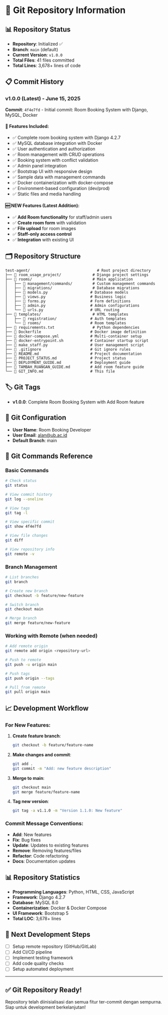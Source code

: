 # 🔄 Git Repository Information

## 📊 Repository Status
- **Repository**: Initialized ✅
- **Branch**: `main` (default)
- **Current Version**: `v1.0.0`
- **Total Files**: 41 files committed
- **Total Lines**: 3,678+ lines of code

## 📋 Commit History

### v1.0.0 (Latest) - June 15, 2025
**Commit**: `4f4e7fd` - Initial commit: Room Booking System with Django, MySQL, Docker

#### 🎯 Features Included:
- ✅ Complete room booking system with Django 4.2.7
- ✅ MySQL database integration with Docker
- ✅ User authentication and authorization
- ✅ Room management with CRUD operations
- ✅ Booking system with conflict validation
- ✅ Admin panel integration
- ✅ Bootstrap UI with responsive design
- ✅ Sample data with management commands
- ✅ Docker containerization with docker-compose
- ✅ Environment-based configuration (dev/prod)
- ✅ Static files and media handling

#### 🆕 NEW Features (Latest Addition):
- ✅ **Add Room functionality** for staff/admin users
- ✅ **Create room form** with validation
- ✅ **File upload** for room images
- ✅ **Staff-only access control**
- ✅ **Integration** with existing UI

## 🗂 Repository Structure
```
test-agent/                              # Root project directory
├── 📁 room_usage_project/              # Django project settings
├── 📁 rooms/                           # Main application
│   ├── 📁 management/commands/         # Custom management commands
│   ├── 📁 migrations/                  # Database migrations
│   ├── 📄 models.py                   # Database models
│   ├── 📄 views.py                    # Business logic
│   ├── 📄 forms.py                    # Form definitions
│   ├── 📄 admin.py                    # Admin configurations
│   └── 📄 urls.py                     # URL routing
├── 📁 templates/                       # HTML templates
│   ├── 📁 registration/               # Auth templates
│   └── 📁 rooms/                      # Room templates
├── 📄 requirements.txt                 # Python dependencies
├── 📄 Dockerfile                      # Docker image definition
├── 📄 docker-compose.yml              # Multi-container setup
├── 📄 docker-entrypoint.sh            # Container startup script
├── 📄 make_staff.py                   # User management script
├── 📄 .gitignore                      # Git ignore rules
├── 📄 README.md                       # Project documentation
├── 📄 PROJECT_STATUS.md               # Project status
├── 📄 DEPLOYMENT_GUIDE.md             # Deployment guide
├── 📄 TAMBAH_RUANGAN_GUIDE.md         # Add room feature guide
└── 📄 GIT_INFO.md                     # This file
```

## 🏷 Git Tags
- **v1.0.0**: Complete Room Booking System with Add Room feature

## 👤 Git Configuration
- **User Name**: Room Booking Developer
- **User Email**: alan@ub.ac.id
- **Default Branch**: main

## 🔧 Git Commands Reference

### Basic Commands
```bash
# Check status
git status

# View commit history
git log --oneline

# View tags
git tag -l

# View specific commit
git show 4f4e7fd

# View file changes
git diff

# View repository info
git remote -v
```

### Branch Management
```bash
# List branches
git branch

# Create new branch
git checkout -b feature/new-feature

# Switch branch
git checkout main

# Merge branch
git merge feature/new-feature
```

### Working with Remote (when needed)
```bash
# Add remote origin
git remote add origin <repository-url>

# Push to remote
git push -u origin main

# Push tags
git push origin --tags

# Pull from remote
git pull origin main
```

## 📈 Development Workflow

### For New Features:
1. **Create feature branch**:
   ```bash
   git checkout -b feature/feature-name
   ```

2. **Make changes and commit**:
   ```bash
   git add .
   git commit -m "Add: new feature description"
   ```

3. **Merge to main**:
   ```bash
   git checkout main
   git merge feature/feature-name
   ```

4. **Tag new version**:
   ```bash
   git tag -a v1.1.0 -m "Version 1.1.0: New feature"
   ```

### Commit Message Conventions:
- **Add**: New features
- **Fix**: Bug fixes
- **Update**: Updates to existing features
- **Remove**: Removing features/files
- **Refactor**: Code refactoring
- **Docs**: Documentation updates

## 📊 Repository Statistics
- **Programming Languages**: Python, HTML, CSS, JavaScript
- **Framework**: Django 4.2.7
- **Database**: MySQL 8.0
- **Containerization**: Docker & Docker Compose
- **UI Framework**: Bootstrap 5
- **Total LOC**: 3,678+ lines

## 🚀 Next Development Steps
- [ ] Setup remote repository (GitHub/GitLab)
- [ ] Add CI/CD pipeline
- [ ] Implement testing framework
- [ ] Add code quality checks
- [ ] Setup automated deployment

---

## ✅ Git Repository Ready!
Repository telah diinisialisasi dan semua fitur ter-commit dengan sempurna. Siap untuk development berkelanjutan!
